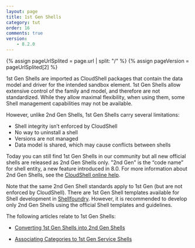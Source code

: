 ```yaml
---
layout: page
title: 1st Gen Shells
category: tut
order: 16
comments: true
version:
    - 8.2.0
---
```


{% assign pageUrlSplited = page.url | split: "/" %}
{% assign pageVersion = pageUrlSplited[2] %}

1st Gen Shells are imported as CloudShell packages that contain the data model and driver for the intended sandbox element. 1st Gen Shells allow extensive control of the family and model, and therefore are not standardized. While they allow maximal flexibility, when using them, some Shell management capabilities may not be available.

However, unlike 2nd Gen Shells, 1st Gen Shells carry several limitations:

* Shell integrity isn’t enforced by CloudShell
* No way to uninstall a shell
* Versions are not managed
* Data model is shared, which may cause conflicts between shells

Today you can still find 1st Gen Shells in our community but all new official shells are released as 2nd Gen Shells only. "2nd Gen" is the “code name” for shell entity, a new feature introduced in 8.0. For more information about 2nd Gen Shells, see the <a href="http://help.quali.com/Online%20Help/8.2/Portal/Content/CSP/LAB-MNG/Shells.htm" target="_blank">CloudShell online help</a>.

Note that the same 2nd Gen Shell standards apply to 1st Gen (but are not enforced by CloudShell). There are 1st Gen Shell templates available for Shell development in [Shellfoundry]({{site.baseurl}}/reference/{{pageVersion}}/shellfoundry-intro.html). However, it is recommended to develop only 2nd Gen Shells using the official Shell templates and guidelines. 

The following articles relate to 1st Gen Shells:

* [Converting 1st Gen Shells into 2nd Gen Shells]({{site.baseurl}}/reference/{{pageVersion}}/migrating_1st_gen_shells.html)

* [Associating Categories to 1st Gen Service Shells]({{site.baseurl}}/reference/{{pageVersion}}/associating-service-categories.html)


